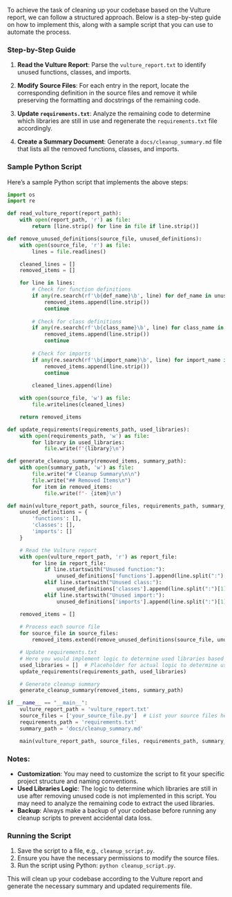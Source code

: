 To achieve the task of cleaning up your codebase based on the Vulture report, we can follow a structured approach. Below is a step-by-step guide on how to implement this, along with a sample script that you can use to automate the process.

### Step-by-Step Guide

1. **Read the Vulture Report**: Parse the `vulture_report.txt` to identify unused functions, classes, and imports.

2. **Modify Source Files**: For each entry in the report, locate the corresponding definition in the source files and remove it while preserving the formatting and docstrings of the remaining code.

3. **Update `requirements.txt`**: Analyze the remaining code to determine which libraries are still in use and regenerate the `requirements.txt` file accordingly.

4. **Create a Summary Document**: Generate a `docs/cleanup_summary.md` file that lists all the removed functions, classes, and imports.

### Sample Python Script

Here’s a sample Python script that implements the above steps:

```python
import os
import re

def read_vulture_report(report_path):
    with open(report_path, 'r') as file:
        return [line.strip() for line in file if line.strip()]

def remove_unused_definitions(source_file, unused_definitions):
    with open(source_file, 'r') as file:
        lines = file.readlines()

    cleaned_lines = []
    removed_items = []

    for line in lines:
        # Check for function definitions
        if any(re.search(rf'\b{def_name}\b', line) for def_name in unused_definitions['functions']):
            removed_items.append(line.strip())
            continue
        
        # Check for class definitions
        if any(re.search(rf'\b{class_name}\b', line) for class_name in unused_definitions['classes']):
            removed_items.append(line.strip())
            continue
        
        # Check for imports
        if any(re.search(rf'\b{import_name}\b', line) for import_name in unused_definitions['imports']):
            removed_items.append(line.strip())
            continue
        
        cleaned_lines.append(line)

    with open(source_file, 'w') as file:
        file.writelines(cleaned_lines)

    return removed_items

def update_requirements(requirements_path, used_libraries):
    with open(requirements_path, 'w') as file:
        for library in used_libraries:
            file.write(f"{library}\n")

def generate_cleanup_summary(removed_items, summary_path):
    with open(summary_path, 'w') as file:
        file.write("# Cleanup Summary\n\n")
        file.write("## Removed Items\n")
        for item in removed_items:
            file.write(f"- {item}\n")

def main(vulture_report_path, source_files, requirements_path, summary_path):
    unused_definitions = {
        'functions': [],
        'classes': [],
        'imports': []
    }

    # Read the Vulture report
    with open(vulture_report_path, 'r') as report_file:
        for line in report_file:
            if line.startswith("Unused function:"):
                unused_definitions['functions'].append(line.split(":")[1].strip())
            elif line.startswith("Unused class:"):
                unused_definitions['classes'].append(line.split(":")[1].strip())
            elif line.startswith("Unused import:"):
                unused_definitions['imports'].append(line.split(":")[1].strip())

    removed_items = []
    
    # Process each source file
    for source_file in source_files:
        removed_items.extend(remove_unused_definitions(source_file, unused_definitions))

    # Update requirements.txt
    # Here you would implement logic to determine used libraries based on the remaining code
    used_libraries = []  # Placeholder for actual logic to determine used libraries
    update_requirements(requirements_path, used_libraries)

    # Generate cleanup summary
    generate_cleanup_summary(removed_items, summary_path)

if __name__ == "__main__":
    vulture_report_path = 'vulture_report.txt'
    source_files = ['your_source_file.py']  # List your source files here
    requirements_path = 'requirements.txt'
    summary_path = 'docs/cleanup_summary.md'

    main(vulture_report_path, source_files, requirements_path, summary_path)
```

### Notes:
- **Customization**: You may need to customize the script to fit your specific project structure and naming conventions.
- **Used Libraries Logic**: The logic to determine which libraries are still in use after removing unused code is not implemented in this script. You may need to analyze the remaining code to extract the used libraries.
- **Backup**: Always make a backup of your codebase before running any cleanup scripts to prevent accidental data loss.

### Running the Script
1. Save the script to a file, e.g., `cleanup_script.py`.
2. Ensure you have the necessary permissions to modify the source files.
3. Run the script using Python: `python cleanup_script.py`.

This will clean up your codebase according to the Vulture report and generate the necessary summary and updated requirements file.